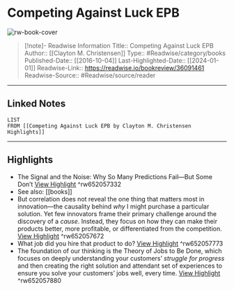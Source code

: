# Competing Against Luck EPB

![rw-book-cover](https://readwise-assets.s3.amazonaws.com/media/uploaded_book_covers/profile_174804/GFJ6VCZ0gs64A8ahGqH1Qbri4oD_DtFWZIDNrrI78Ew-cove_C040Rv3.jpg)
<br>
>[!note]- Readwise Information
>Title:: Competing Against Luck EPB
>Author:: [[Clayton M. Christensen]]
>Type:: #Readwise/category/books
>Published-Date:: [[2016-10-04]]
>Last-Highlighted-Date:: [[2024-01-01]]
>Readwise-Link:: https://readwise.io/bookreview/36091461
>Readwise-Source:: #Readwise/source/reader
--- 

## Linked Notes
```dataview
LIST
FROM [[Competing Against Luck EPB by Clayton M. Christensen Highlights]]
```

---

## Highlights
- The Signal and the Noise: Why So Many Predictions Fail—But Some Don’t [View Highlight](https://readwise.io/open/652057332) ^rw652057332 
- See also: [[books]] 
- But correlation does not reveal the one thing that matters most in innovation—the causality behind *why* I might purchase a particular solution. Yet few innovators frame their primary challenge around the discovery of a *cause*. Instead, they focus on how they can make their products better, more profitable, or differentiated from the competition. [View Highlight](https://readwise.io/open/652057672) ^rw652057672
- What job did you hire that product to do? [View Highlight](https://readwise.io/open/652057773) ^rw652057773
- The foundation of our thinking is the Theory of Jobs to Be Done, which focuses on deeply understanding your customers’ *struggle for progress* and then creating the right solution and attendant set of experiences to ensure you solve your customers’ jobs well, every time. [View Highlight](https://readwise.io/open/652057880) ^rw652057880

